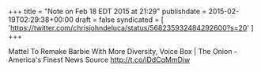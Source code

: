 +++
title = "Note on Feb 18 EDT 2015 at 21:29"
publishdate = 2015-02-19T02:29:38+00:00
draft = false
syndicated = [ 'https://twitter.com/chrisjohndeluca/status/568235932484292600?s=20' ]
+++

Mattel To Remake Barbie With More Diversity, Voice Box | The Onion - America's Finest News Source http://t.co/iDdCqMmDiw
